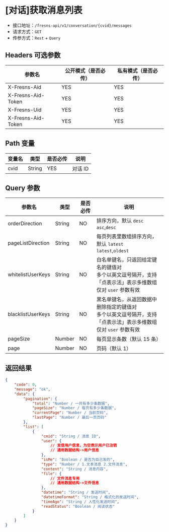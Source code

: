 # [对话]获取消息列表

- 接口地址：`/fresns-api/v1/conversation/{cvid}/messages`
- 请求方式：`GET`
- 传参方式：`Rest` + `Query`

## Headers 可选参数

| 参数名 | 公开模式（是否必传） | 私有模式（是否必传） |
| --- | --- | --- |
| X-Fresns-Aid | YES | YES |
| X-Fresns-Aid-Token | YES | YES |
| X-Fresns-Uid | YES | YES |
| X-Fresns-Aid-Token | YES | YES |

## Path 变量

| 变量名 | 类型 | 是否必传 | 说明 |
| --- | --- | --- | --- |
| cvid | String | YES | 对话 ID |

## Query 参数

| 参数名 | 类型 | 是否必传 | 说明 |
| --- | --- | --- | --- |
| orderDirection | String | NO | 排序方向，默认 `desc`<br>`asc`,`desc` |
| pageListDirection | String | NO | 每页列表里数组排序方向，默认 `latest`<br>`latest`,`oldest` |
| whitelistUserKeys | String | NO | 白名单键名，只返回给定键名的键值对<br>多个以英文逗号隔开，支持「点表示法」表示多维数组<br>仅对 `user` 参数有效 |
| blacklistUserKeys | String | NO | 黑名单键名，从返回数据中删除指定的键值对<br>多个以英文逗号隔开，支持「点表示法」表示多维数组<br>仅对 `user` 参数有效 |
| pageSize | Number | NO | 每页显示条数（默认 15 条） |
| page | Number | NO | 页码（默认 1） |

## 返回结果

```json
{
    "code": 0,
    "message": "ok",
    "data": {
        "pagination": {
            "total": "Number / 一共有多少条数据",
            "pageSize": "Number / 每页有多少条数据",
            "currentPage": "Number / 当前页码",
            "lastPage": "Number / 最后一页页码"
        },
        "list": [
            {
                "cmid": "String / 消息 ID",
                "user": {
                    // 发信用户信息，为空表示用户已注销
                    // 通用数据结构->用户信息
                },
                "isMe": "Boolean / 是否为自己发的",
                "type": "Number / 1.文本消息 2.文件消息",
                "content": "String / 消息内容",
                "file": {
                    // 文件消息专用
                    // 通用数据结构->文件信息
                },
                "datetime": "String / 发送时间",
                "datetimeFormat": "String / 格式化的发送时间",
                "timeAgo": "String / 人性化发送时间",
                "readStatus": "Boolean / 阅读状态"
            }
        ]
    }
}
```
